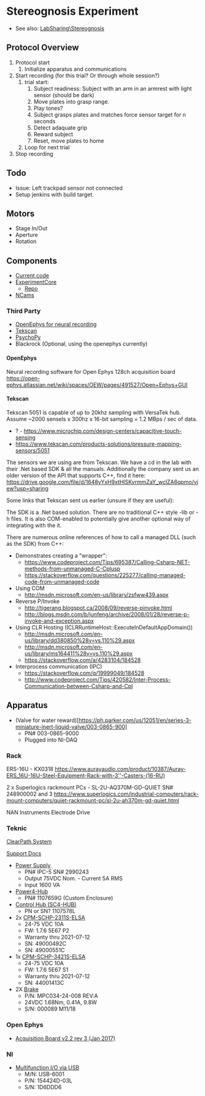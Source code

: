 # Stereognosis Experiment

* See also: [LabSharing\Stereognosis](\\bensmaia-lab\LabSharing\Stereognosis)

## Protocol Overview

1. Protocol start
    1. Initialize apparatus and communications
1. Start recording (for this trial? Or through whole session?)
    1. trial start:
        1. Subject readiness: Subject with an arm in an armrest with light sensor (should be dark)
        1. Move plates into grasp range.
        1. Play tones?
        1. Subject grasps plates and matches force sensor target for n seconds
        1. Detect adaquate grip
        1. Reward subject
        1. Reset, move plates to home
    1. Loop for next trial
1. Stop recording

## Todo

* Issue: Left trackpad sensor not connected
* Setup jenkins with build target.


## Motors

* Stage In/Out
* Aperture
* Rotation


## Components
* [Current code](https://github.com/nishbo/touch_pad_deeplabcut_rig)
* [ExperimentCore](https://github.com/BensmaiaLab/experimentCore)
  * [Repo](https://github.com/psychopy/psychopy)
* [NCams](https://github.com/CMGreenspon/NCams)

### Third Party

* [OpenEphys for neural recording](https://open-ephys.org/)
* [Tekscan](https://www.tekscan.com/)
* [PsychoPy](https://www.psychopy.org/)
* Blackrock (Optional, using the openephys currently)


#### OpenEphys
Neural recording software for Open Ephys 128ch acquisition board
https://open-ephys.atlassian.net/wiki/spaces/OEW/pages/491527/Open+Ephys+GUI



#### Tekscan

Tekscan 5051 is capable of up to 20khz sampling with VersaTek hub.
Assume ~2000 sensels x 300hz x 16-bit sampling = 1.2 MBps / sec of data.

* ? - https://www.microchip.com/design-centers/capacitive-touch-sensing
* https://www.tekscan.com/products-solutions/pressure-mapping-sensors/5051

The sensors we are using are from Tekscan. We have a cd in the lab with their .Net based SDK & all the manuals. Additionally the company sent us an older version of the API that supports C++, find it here:
https://drive.google.com/file/d/1648yYxH9xtHlSKvrmmZaY_wclZA6qpmo/view?usp=sharing  

Some links that Tekscan sent us earlier (unsure if they are useful):

The SDK is a .Net based solution. There are no traditional C++ style -lib or -h files.
It is also COM-enabled to potentially give another optional way of integrating with the it.

There are numerous online references of how to call a managed DLL (such as the SDK) from C++:

* Demonstrates creating a "wrapper":
  * https://www.codeproject.com/Tips/695387/Calling-Csharp-NET-methods-from-unmanaged-C-Cplusp
  * https://stackoverflow.com/questions/225277/calling-managed-code-from-unmanaged-code
* Using COM
  * http://msdn.microsoft.com/en-us/library/zsfww439.aspx
* Reverse P/Invoke
  * http://tigerang.blogspot.ca/2008/09/reverse-pinvoke.html
  * http://blogs.msdn.com/b/junfeng/archive/2008/01/28/reverse-p-invoke-and-exception.aspx
* Using CLR Hosting (ICLRRuntimeHost::ExecuteInDefaultAppDomain())
  * http://msdn.microsoft.com/en-us/library/dd380850%28v=vs.110%29.aspx
  * http://msdn.microsoft.com/en-us/library/ms164411%28v=vs.110%29.aspx
  * https://stackoverflow.com/a/4283104/184528
* Interprocess communication (IPC)
  * https://stackoverflow.com/q/19999049/184528
  * http://www.codeproject.com/Tips/420582/Inter-Process-Communication-between-Csharp-and-Cpl


## Apparatus
* (Valve for water reward)[https://ph.parker.com/us/12051/en/series-3-miniature-inert-liquid-valve/003-0865-900]
  * PN# 003-0865-9000
  * Plugged into NI-DAQ

### Rack
ERS-16U - KX0318
https://www.aurayaudio.com/product/10387/Auray-ERS_16U-16U-Steel-Equipment-Rack-with-3''-Casters-(16-RU)

2 x Superlogics rackmount PCs - SL-2U-AQ370M-GD-QUIET
SN# 248900002 and 3
https://www.superlogics.com/industrial-computers/rack-mount-computers/quiet-rackmount-pc/sl-2u-ah370m-gd-quiet.html

NAN Instruments Electrode Drive

### Teknic

[ClearPath System](https://www.teknic.com/clearpath-model-support/)

[Support Docs](https://www.teknic.com/products/clearpath-brushless-dc-servo-motors/model-support-sc-dc/)

* [Power Supply](https://www.teknic.com/ipc-5/)
  * PN# IPC-5 SN# 2990243
  * Output 75VDC Nom. - Current 5A RMS
  * Input 1600 VA
* [Power4-Hub](https://www.teknic.com/POWER4-HUB/)
  * PN# 1107659G (Custom Enclosure)
* [Control Hub (SC4-HUB)](https://www.teknic.com/sc4-hub/)
  * PN or SN? 1107578L
* 2x [CPM-SCHP-2311S-ELSA](https://www.teknic.com/model-info/CPM-SCHP-2311S-ELSA/)
  * 24-75 VDC 10A
  * FW: 1.7.6 5E67 P2
  * Warranty thru 2021-07-12
  * SN: 49000492C
  * SN: 49000551C
* 1x [CPM-SCHP-3421S-ELSA](https://www.teknic.com/model-info/CPM-SCHP-3421S-ELSA/)
  * 24-75 VDC 10A
  * FW: 1.7.6 5E67 S1
  * Warranty thru 2021-07-12
  * SN: 44001413C
* 2X [Brake](http://www.automation4less.com/store/proddetail.asp?prod=MPC034-24-0500)
  * P/N: MPC034-24-008 REV:A
  * 24VDC 1.68Nm, 0.41A, 9.8W
  * S/N: 000089 M11/18

### Open Ephys

* [Acquisition Board v2.2 rev 3 (Jan 2017)](https://open-ephys.org/acq-board)

### NI

* [Multifunction I/O via USB](https://www.ni.com/en-us/support/model.usb-6001.html)
  * M/N: USB-6001
  * P/N: 154424D-03L
  * S/N: 1D6DDD6
